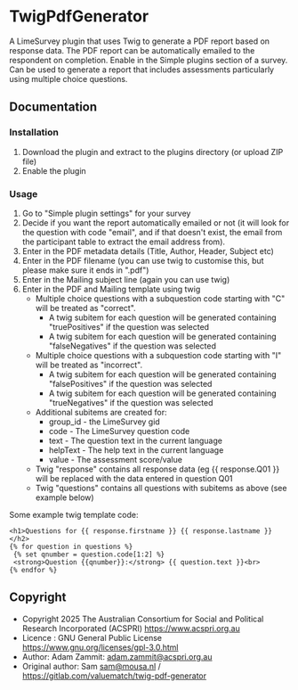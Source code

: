 # TwigPdfGenerator

A LimeSurvey plugin that uses Twig to generate a PDF report based on response data. The PDF report can be automatically emailed to the respondent on completion. Enable in the Simple plugins section of a survey. Can be used to generate a report that includes assessments particularly using multiple choice questions.

## Documentation

### Installation
1. Download the plugin and extract to the plugins directory (or upload ZIP file)
2. Enable the plugin

### Usage
1. Go to "Simple plugin settings" for your survey
2. Decide if you want the report automatically emailed or not (it will look for the question with code "email", and if that doesn't exist, the email from the participant table to extract the email address from).
3. Enter in the PDF metadata details (Title, Author, Header, Subject etc)
4. Enter in the PDF filename (you can use twig to customise this, but please make sure it ends in ".pdf")
5. Enter in the Mailing subject line (again you can use twig)
6. Enter in the PDF and Mailing template using twig
    - Multiple choice questions with a subquestion code starting with "C" will be treated as "correct".
        - A twig subitem for each question will be generated containing "truePositives" if the question was selected
        - A twig subitem for each question will be generated containing "falseNegatives" if the question was selected
    - Multiple choice questions with a subquestion code starting with "I" will be treated as "incorrect".
        - A twig subitem for each question will be generated containing "falsePositives" if the question was selected
        - A twig subitem for each question will be generated containing "trueNegatives" if the question was selected
    - Additional subitems are created for:
        - group_id - the LimeSurvey gid
        - code - The LimeSurvey question code
        - text - The question text in the current language
        - helpText - The help text in the current language
        - value - The assessment score/value
    - Twig "response" contains all response data (eg {{ response.Q01 }} will be replaced with the data entered in question Q01
    - Twig "questions" contains all questions with subitems as above (see example below)


Some example twig template code:


```
<h1>Questions for {{ response.firstname }} {{ response.lastname }}</h2>
{% for question in questions %}
 {% set qnumber = question.code[1:2] %}
 <strong>Question {{qnumber}}:</strong> {{ question.text }}<br>
{% endfor %}
```


## Copyright
- Copyright 2025 The Australian Consortium for Social and Political Research Incorporated (ACSPRI) <https://www.acspri.org.au>
- Licence : GNU General Public License <https://www.gnu.org/licenses/gpl-3.0.html>
- Author: Adam Zammit: <adam.zammit@acspri.org.au>
- Original author: Sam <sam@mousa.nl> / https://gitlab.com/valuematch/twig-pdf-generator 
